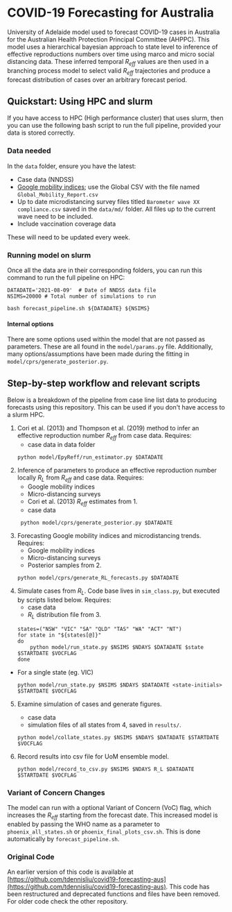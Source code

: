 # COVID-19 Forecasting for Australia
University of Adelaide model used to forecast COVID-19 cases in Australia for the Australian Health Protection Principal Committee (AHPPC). This model uses a hierarchical bayesian approach to state level to inference of effective reproductions numbers over time using marco and micro social distancing data. These inferred temporal $R_{eff}$ values are then used in a branching process model to select valid $R_{eff}$ trajectories and produce a forecast distribution of cases over an arbitrary forecast period.

## Quickstart: Using HPC and slurm
If you have access to HPC (High performance cluster) that uses slurm, then you can use the following bash script to run the full pipeline, provided your data is stored correctly.

### Data needed
In the `data` folder, ensure you have the latest:
* Case data (NNDSS)
* [Google mobility indices](https://www.google.com/covid19/mobility/); use the Global CSV with the file named `Global_Mobility_Report.csv`
* Up to date microdistancing survey files titled `Barometer wave XX compliance.csv` saved in the `data/md/` folder. All files up to the current wave need to be included.
* Include vaccination coverage data 

These will need to be updated every week. 

### Running model on slurm
Once all the data are in their corresponding folders, you can run this command to run the full pipeline on HPC:

```
DATADATE='2021-08-09'  # Date of NNDSS data file
NSIMS=20000 # Total number of simulations to run

bash forecast_pipeline.sh ${DATADATE} ${NSIMS}
```

#### Internal options
There are some options used within the model that are not passed as parameters. These are all found in the `model/params.py` file. Additionally, many options/assumptions have been made during the fitting in `model/cprs/generate_posterior.py`. 


## Step-by-step workflow and relevant scripts
Below is a breakdown of the pipeline from case line list data to producing forecasts using this repository. This can be used if you don't have access to a slurm HPC.

1. Cori et al. (2013) and Thompson et al. (2019) method to infer an effective reproduction number $R_{eff}$ from case data. Requires:
    * case data in data folder
   ```
   python model/EpyReff/run_estimator.py $DATADATE
   ```
2. Inference of parameters to produce an effective reproduction number locally $R_L$ from $R_{eff}$ and case data. Requires:
    * Google mobility indices
    * Micro-distancing surveys
    * Cori et al. (2013) $R_{eff}$ estimates from 1.
    * case data
   ```
    python model/cprs/generate_posterior.py $DATADATE 
   ```
3. Forecasting Google mobility indices and microdistancing trends. Requires:
   * Google mobility indices
   * Micro-distancing surveys
   * Posterior samples from 2.
    ```
    python model/cprs/generate_RL_forecasts.py $DATADATE
    ```
4.  Simulate cases from $R_L$. Code base lives in `sim_class.py`, but executed by scripts listed below. Requires:
    * case data
    * $R_L$ distribution file from 3.
    ```
    states=("NSW" "VIC" "SA" "QLD" "TAS" "WA" "ACT" "NT")
    for state in "${states[@]}"
    do
        python model/run_state.py $NSIMS $NDAYS $DATADATE $state $STARTDATE $VOCFLAG 
    done
    ```

* For a single state (eg. VIC)
    ```
    python model/run_state.py $NSIMS $NDAYS $DATADATE <state-initials> $STARTDATE $VOCFLAG  
    ```

5.  Examine simulation of cases and generate figures. 
    * case data
    * simulation files of all states from 4, saved in `results/`.
    
    ```
    python model/collate_states.py $NSIMS $NDAYS $DATADATE $STARTDATE $VOCFLAG 
    ```

6.  Record results into csv file for UoM ensemble model.
    ```
    python model/record_to_csv.py $NSIMS $NDAYS R_L $DATADATE $STARTDATE $VOCFLAG 
    ```

### Variant of Concern Changes
The model can run with a optional Variant of Concern (VoC) flag, which increases the $R_{eff}$ starting from the forecast date. This increased model is enabled by passing the WHO name as a parameter to `phoenix_all_states.sh` or `phoenix_final_plots_csv.sh`. This is done automatically by `forecast_pipeline.sh`.


### Original Code
An earlier version of this code is available at [https://github.com/tdennisliu/covid19-forecasting-aus](https://github.com/tdennisliu/covid19-forecasting-aus). This code has been restructured and deprecated functions and files have been removed. For older code check the other repository. 
